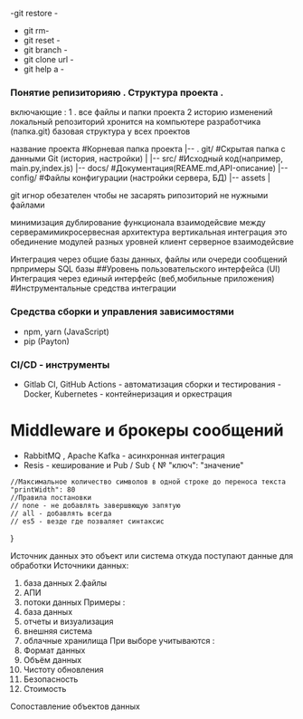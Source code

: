 -git restore -
- git rm-
- git reset -
- git branch -
- git clone url - 
- git help a - 
### Понятие репизиторияю . Структура проекта . 
включающие : 1 . все файлы и папки проекта 
2 историю изменений
локальный репозиторий хронится на компьютере разработчика (папка.git)
базовая структура 
у всех проектов 
  

  название проекта                #Корневая папка проекта
  |-- . git/                       #Скрытая папка с данными Git (история, настройки)
  |
  |-- src/                        #Исходный код(например, main.py,index.js)
  |-- docs/                       #Документация(REAME.md,API-описание)
  |-- config/                      #Файлы конфигурации (настройки сервера, БД)
  |-- assets
  |
  
   git игнор обезателен чтобы не засарять рипозиторий не нужными файлами 

   минимизация дублирование функционала
   взаимодейсвие между серверамимикросервесная архитектура
   вертикальная интеграция это обединение модулей разных уровней
   клиент серверное взаимодейсвие 


   Интеграция через общие базы данных, файлы или очереди сообщений 
   прпримеры 
   SQL базы
   ##Уровень пользовательского интерфейса (UI)
   Интеграция через единый интерфейс (веб,мобильные приложения)
   #Инструментальные средства интеграции
   ### Средства сборки и управления зависимостями 
   - npm, yarn (JavaScript)
   - pip (Payton)
   ### CI/CD - инструменты
   - Gitlab CI, GitHub Actions - автоматизация сборки и тестирования
   -Docker, Kubernetes - контейнеризация и оркестрация
   # Middleware и брокеры сообщений
   - RabbitMQ , Apache Kafka - асинхронная интеграция
   - Resis - кеширование и Pub / Sub 
   {
    № "ключ": "значение"

    //Максимальное количество символов в одной строке до переноса текста "printWidth": 80
    //Правила постановки 
    // none - не добавлять завершвющую запятую
    // all - добавлять всегда 
    // es5 - везде где позваляет синтаксис
   }

   Источник данных это объект или система откуда поступают данные для обработки 
Источники данных:
1. база данных
2.файлы
3. АПИ
4. потоки данных
Примеры :
1. база данных
2. отчеты и визуализация
3.  внешняя система
4. облачные хранилища
При выборе учитываются :
1.	Формат данных
2.	Объём данных
3.	Чистоту  обновления
4.	Безопасность
5.	Стоимость

Сопоставление объектов данных

